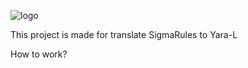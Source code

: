 ![logo](https://github.com/FulmineGiallo/Styl-e/assets/39560628/43d8c9b6-36d3-4e83-aa35-10cfe8e02a9a)

This project is made for translate SigmaRules to Yara-L

How to work?
